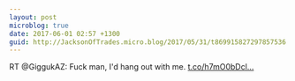 ```yaml
---
layout: post
microblog: true
date: 2017-06-01 02:57 +1300
guid: http://JacksonOfTrades.micro.blog/2017/05/31/t869915827297857536.html
---
```

RT @GiggukAZ: Fuck man, I'd hang out with me. [t.co/h7mO0bDcl...](https://t.co/h7mO0bDcl7)
